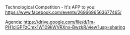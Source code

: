 Technological Competition - It's APP to you:
https://www.facebook.com/events/2696696563677465/

Agenda:
https://drive.google.com/file/d/1m-PH1clGPFzCmx1W109kWVRXnx-BwzkR/view?usp=sharing

